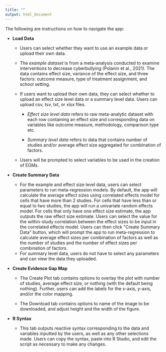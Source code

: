 ```yaml
---
title: ""
output: html_document
---
```


The following are instructions on how to navigate the app:

-   **Load Data**

    -   Users can select whether they want to use an example data or upload their own data.

    -   The *example dataset* is from a meta-analysis conducted to examine interventions to decrease cyberbullying (Polanin et al., 2021). The data contains effect size, variance of the effect size, and three factors: outcome measure, type of treatment assignment, and school setting.

    -   If users want to upload their own data, they can select whether to upload an effect size level data or a summary level data. Users can upload csv, tsv, txt, or xlsx files.

        -   *Effect size level data* refers to raw meta-analytic dataset with each row containing an effect size and corresponding data on variables like outcome measure, methodology, comparison type etc.

        -   *Summary level data* refers to data that contains number of studies and/or average effect size aggregated for combination of factors.

    -   Users will be prompted to select variables to be used in the creation of EGMs.

-   **Create Summary Data**

    -   For the example and effect size level data, users can select parameters to run meta-regression models. By default, the app will calculate the average effect sizes using correlated effects model for cells that have more than 2 studies. For cells that have less than or equal to two studies, the app will run a univariate random effects model. For cells that only have one effect size estimate, the app outputs the raw effect size estimate. Users can select the value for the within-study correlation between the effect sizes to be input in the correlated effects model. Users can then click "Create Summary Data" button, which will prompt the app to run meta-regression to calculate average effect sizes per combination of factors as well as the number of studies and the number of effect sizes per combination of factors.
    -   For summary level data, users do not have to select any parameters and can view the data they uploaded.

-   **Create Evidence Gap Map**

    -   The Create Plot tab contains options to overlay the plot with number of studies, average effect size, or nothing (with the default being nothing). Further, users can add the labels for the x-axis, y-axis, and/or the color mapping.

    -   The Download tab contains options to name of the image to be downloaded, and adjust height and the width of the figure.

-   **R Syntax**

    -   This tab outputs reactive syntax corresponding to the data and variables inputted by the users, as well as any other selections made. Users can copy the syntax, paste into R Studio, and edit the script as necessary to make any changes.
